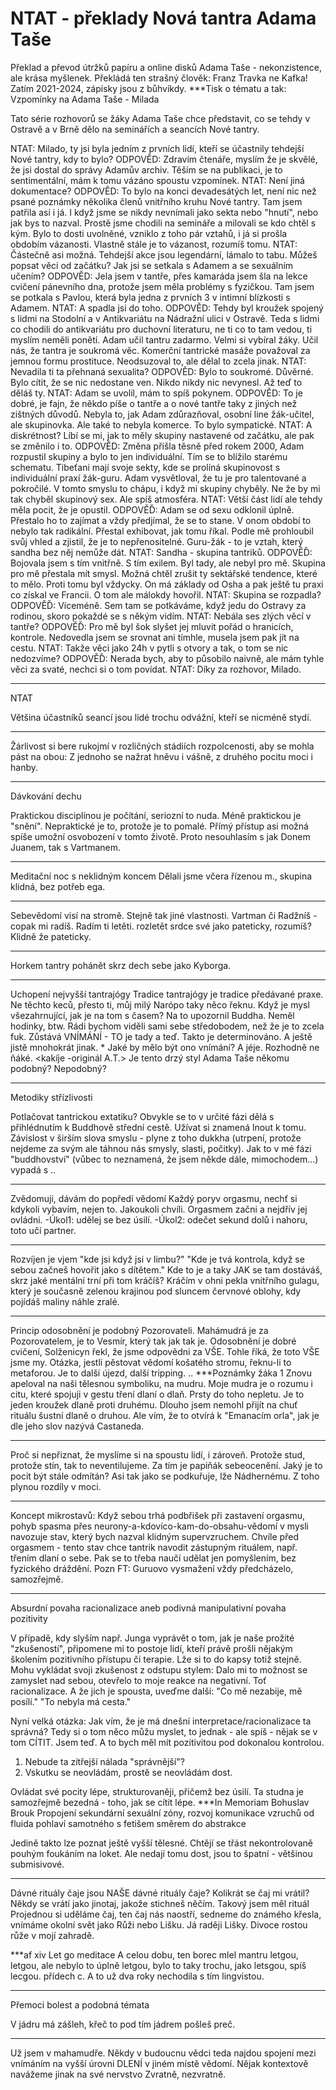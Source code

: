 # NTAT - překlady Nová tantra Adama Taše
Překlad a převod útržků papíru a online disků Adama Taše - nekonzistence, ale krása myšlenek. Překládá ten strašný člověk: Franz Travka ne Kafka!
Zatím 2021-2024, zápisky jsou z bůhvíkdy.
***Tisk o tématu a tak:
Vzpomínky na Adama Taše - Milada

Tato série rozhovorů se žáky Adama Taše chce představit, co se tehdy v Ostravě a v Brně dělo na seminářích a seancích Nové tantry.

NTAT: Milado, ty jsi byla jedním z prvních lidí, kteří se účastnily tehdejší Nové tantry, kdy to bylo?
ODPOVĚD: Zdravím čtenáře, myslím že je skvělé, že jsi dostal do správy Adamův archiv. Těším se na publikaci, je to sentimentální, mám k tomu vázáno spoustu vzpomínek.
NTAT: Není jiná dokumentace?
ODPOVĚD: To bylo na konci devadesátých let, není nic než psané poznámky několika členů vnitřního kruhu Nové tantry. Tam jsem patřila asi i já. I když jsme se nikdy nevnímali jako sekta nebo "hnutí", nebo jak bys to nazval. Prostě jsme chodili na semináře a milovali se kdo chtěl s kým. Bylo to dosti uvolněné, vzniklo z toho pár vztahů, i já si prošla obdobím vázanosti. Vlastně stále je to vázanost, rozumíš tomu.
NTAT: Částečně asi možná. Tehdejší akce jsou legendární, lámalo to tabu. Můžeš popsat věci od začátku? Jak jsi se setkala s Adamem a se sexuálním učením?
ODPOVĚD: Jela jsem v tantře, přes kamaráda jsem šla na lekce cvičení pánevního dna, protože jsem měla problémy s fyzičkou. Tam jsem se potkala s Pavlou, která byla jedna z prvních 3 v intimní blízkosti s Adamem.
NTAT: A spadla jsi do toho.
ODPOVĚD: Tehdy byl kroužek spojený s lidmi na Stodolní a v Antikvariátu na Nádražní ulici v Ostravě. Teda s lidmi co chodili do antikvariátu pro duchovní literaturu, ne ti co to tam vedou, ti myslím neměli ponětí.
Adam učil tantru zadarmo. Velmi si vybíral žáky. Učil nás, že tantra je soukromá věc. Komerční tantrické masáže považoval za jemnou formu prostituce. Neodsuzoval to, ale dělal to zcela jinak.
NTAT: Nevadila ti ta přehnaná sexualita?
ODPOVĚD: Bylo to soukromé. Důvěrné. Bylo cítit, že se nic nedostane ven. Nikdo nikdy nic nevynesl. Až teď to děláš ty.
NTAT: Adam se uvolil, mám to spíš pokynem.
ODPOVĚD: To je dobré, je fajn, že někdo píše o tantře a o nové tantře taky z jiných než zištných důvodů. Nebyla to, jak Adam zdůrazňoval, osobní line žák-učitel, ale skupinovka. Ale také to nebyla komerce. To bylo sympatické.
NTAT: A diskrétnost? Líbí se mi, jak to měly skupiny nastavené od začátku, ale pak se změnilo i to.
ODPOVĚD: Změna přišla těsně před rokem 2000, Adam rozpustil skupiny a bylo to jen individuální. Tím se to blížilo starému schematu. Tibeťani mají svoje sekty, kde se prolíná skupinovost s individuální praxí žák-guru. Adam vysvětloval, že tu je pro talentované a pokročilé. V tomto smyslu to chápu, i když mi skupiny chyběly. Ne že by mi tak chyběl skupinový sex. Ale spíš atmosféra.
NTAT: Větší část lidí ale tehdy měla pocit, že je opustil.
ODPOVĚĎ: Adam se od sexu odklonil úplně. Přestalo ho to zajímat a vždy předjímal, že se to stane. V onom období to nebylo tak radikální. Přestal exhibovat, jak tomu říkal. Podle mě prohloubil svůj vhled a zjistil, že je to nepřenositelné. Guru-žák - to je vztah, který sandha bez něj nemůže dát.
NTAT: Sandha - skupina tantriků.
ODPOVĚĎ: Bojovala jsem s tím vnitřně. S tím exilem. Byl tady, ale nebyl pro mě. Skupina pro mě přestala mít smysl. Možná chtěl zrušit ty sektářské tendence, které to mělo. Proti tomu byl vždycky. On má základy od Osha a pak ještě tu praxi co získal ve Francii. O tom ale málokdy hovořil.
NTAT: Skupina se rozpadla?
ODPOVĚĎ: Víceméně. Sem tam se potkáváme, když jedu do Ostravy za rodinou, skoro pokaždé se s někým vidím.
NTAT: Nebála ses zlých věcí v tantře?
ODPOVĚĎ: Pro mě byl šok slyšet jej mluvit pořád o hranicích, kontrole. Nedovedla jsem se srovnat ani tímhle, musela jsem pak jít na cestu.
NTAT: Takže věci jako 24h v pytli s otvory a tak, o tom se nic nedozvíme?
ODPOVĚĎ: Nerada bych, aby to působilo naivně, ale mám tyhle věci za svaté, nechci si o tom povídat.
NTAT:
Díky za rozhovor, Milado.
***
NTAT

Většina účastníků seancí jsou lidé trochu odvážní, kteří se nicméně stydí.
***
Žárlivost si bere rukojmí v rozličných stádiích rozpolcenosti, aby se mohla pást na obou:
Z jednoho se nažrat hněvu i vášně, z druhého pocitu moci i hanby.
***
Dávkování dechu

Praktickou disciplínou je počítání, seriozní to nuda.
Méně praktickou je "snění". Nepraktické je to, protože je to pomalé. Přímý přístup asi možná spíše umožní osvobození v tomto životě. Proto nesouhlasím s jak Donem Juanem, tak s Vartmanem.
***
Meditační noc s neklidným koncem
Dělali jsme včera řízenou m., skupina klidná, bez potřeb ega.
***
Sebevědomí visí na stromě. Stejně tak jiné vlastnosti. Vartman či Radžníš - copak mi radíš.
Radím ti letěti. rozletět srdce své jako pateticky, rozumíš? Klidně že pateticky.
***
Horkem tantry pohánět skrz dech sebe jako Kyborga.
***
Uchopení nejvyšší tantrajógy
Tradice tantrajógy je tradice předávané praxe. Ne těchto keců, přesto ti, můj milý Narópo taky něco řeknu. Když je mysl všezahrnující, jak je na tom s časem? Na to upozornil Buddha. Neměl hodinky, btw.
Rádi bychom viděli sami sebe středobodem, než že je to zcela fuk. Zůstává VNÍMÁNÍ - TO je tady a teď.
Takto je determinováno.
A ještě jistě mnohokrát jinak.
*
Jaké by mělo být ono vnímání?
A jéje. Rozhodně ne ňáké. <kakíje -originál A.T.>
Je tento drzý styl Adama Taše někomu podobný?
Nepodobný?
***
Metodiky střízlivosti

Potlačovat tantrickou extatiku?
Obvykle se to v určité fázi dělá s přihlédnutím k Buddhově střední cestě. Užívat si znamená lnout k tomu. Závislost v širším slova smyslu - plyne z toho dukkha (utrpení, protože nejdeme za svým ale táhnou nás smysly, slasti, počitky).
Jak to v mé fázi "buddhovství" (vůbec to neznamená, že jsem někde dále, mimochodem...) vypadá s ..
***
Zvědomuji, dávám do popředí vědomí
Každý poryv orgasmu, nechť si kdykoli vybavím, nejen to.
Jakoukoli chvíli.
Orgasmem začni a nejdřív jej ovládni.
-Úkol1: udělej se bez úsilí.
-Úkol2: odečet sekund dolů i nahoru, toto učí partner.
***
Rozvíjen je vjem "kde jsi když jsi v limbu?" "Kde je tvá kontrola, když se sebou začneš hovořit jako s dítětem."
Kde to je a taky JAK se tam dostáváš, skrz jaké mentální trní při tom kráčíš?
Kráčím v ohni pekla vnitřního gulagu, který je současně zelenou krajinou pod sluncem červnové oblohy, kdy pojídáš maliny náhle zralé.
***
Princip odosobnění je podobný Pozorovateli.
Mahámudrá je za Pozorovatelem, je to Vesmír, který tak jak tak je.
Odosobnění je dobré cvičení, Solženicyn řekl, že jsme odpovědni za VŠE. Tohle říká, že toto VŠE jsme my.
Otázka, jestli pěstovat vědomí košatého stromu, řeknu-li to metaforou. Je to další újezd, další tripping.
..
***Poznámky žáka 1
Znovu apeloval na naši tělesnou symboliku, na mudru. Moje mudra je o rozumu i citu, které spojuji v gestu tření dlaní o dlaň. Prsty do toho nepletu. Je to jeden kroužek dlaně proti druhému.
Dlouho jsem nemohl přijít na chuť rituálu šustní dlaně o druhou.
Ale vím, že to otvírá k "Emanacím orla", jak je dle jeho slov nazývá Castaneda.
***
Proč si nepřiznat, že myslíme si na spoustu lidí, i zároveň.
Protože stud, protože stín, tak to neventilujeme.
Za tím je papiňák sebeocenění.
Jaký je to pocit být stále odmítán?
Asi tak jako se podkuřuje, lže Nádhernému.
Z toho plynou rozdíly v moci.
***
Koncept mikrostavů:
Když sebou trhá podbřišek při zastavení orgasmu, pohyb spasma přes neurony-a-kdovíco-kam-do-obsahu-vědomí v mysli navozuje stav, který bych nazval klidným supervzruchem.
Chvíle před orgasmem - tento stav chce tantrik navodit zástupným rituálem, např. třením dlaní o sebe. Pak se to třeba naučí udělat jen pomyšlením, bez fyzického dráždění. Pozn FT: Guruovo vysmažení vždy předcházelo, samozřejmě.
***
Absurdní povaha racionalizace
aneb podivná manipulativní povaha pozitivity

V případě, kdy slyším např. Junga vyprávět o tom, jak je naše prožité "zkušeností", připomene mi to postoje lidí, kteří právě prošli nějakým školením pozitivního přístupu či terapie.
Lže si to do kapsy totiž stejně.
Mohu vykládat svoji zkušenost z odstupu stylem: Dalo mi to možnost se zamyslet nad sebou, otevřelo to moje reakce na negativní. Toť racionalizace.
A že jich je spousta, uveďme další:
"Co mě nezabije, mě posílí."
"To nebyla má cesta."

Nyní velká otázka: Jak vím, že je má dnešní interpretace/racionalizace ta správná? Tedy si o tom něco můžu myslet, to jednak - ale spíš - nějak se v tom CÍTIT. Jsem teď. A to bych měl mít pozitivitou pod dokonalou kontrolou.

1. Nebude ta zítřejší nálada "správnější"?
2. Vskutku se neovládám, prostě se neovládám dost.

Ovládat své pocity lépe, strukturovaněji, přičemž bez úsilí.
Ta studna je samozřejmě bezedná - toho, jak se cítit lépe.
***In Memoriam Bohuslav Brouk
Propojení sekundární sexuální zóny, rozvoj komunikace vzruchů od fluida pohlaví samotného s fetišem směrem do abstrakce

Jedině takto lze poznat ještě vyšší tělesné.
Chtějí se třást nekontrolovaně pouhým foukáním na loket.
Ale nedají tomu dost, jsou to špatní - většinou submisivové.
***
Dávné rituály čaje jsou NAŠE dávné rituály čaje? Kolikrát se čaj mi vrátil?
Někdy se vrátí jako jinotaj, jakože stichneš něčím.
Takový jsem měl rituál
Projednou si uděláme čaj, ten čaj nás naostří, sedneme do známého křesla, vnímáme okolní svět jako Růži nebo Lišku. Já raději Lišky.
Divoce rostou růže v mojí zahradě. 

***af xiv Let go meditace
A celou dobu, ten borec mlel mantru letgou, letgou, ale nebylo to úplně letgou, bylo to taky trochu, jako letsgou, spíš lecgou. přídech c.
A to už dva roky nechodila s tím lingvistou.
***
Přemoci bolest a podobná témata

V jádru má zášleh, křeč
to pod tím jádrem pošleš preč.
***
Už jsem v mahamudře. Někdy v budoucnu vědci teda najdou spojení mezi vnímáním na vyšší úrovni DLENÍ v jiném místě vědomí. Nějak kontextově navážeme jinak na své nervstvo Zvratně, nezvratně.
